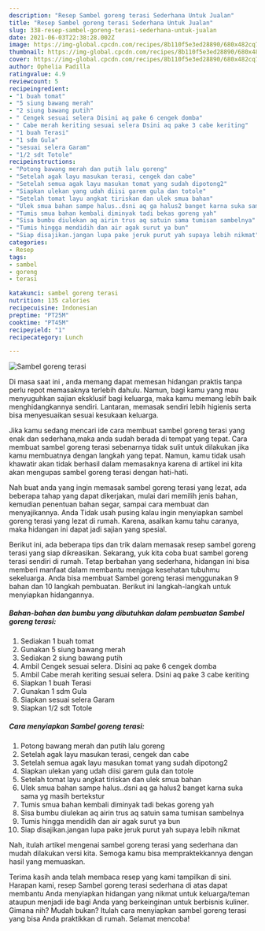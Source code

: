 ```yaml
---
description: "Resep Sambel goreng terasi Sederhana Untuk Jualan"
title: "Resep Sambel goreng terasi Sederhana Untuk Jualan"
slug: 338-resep-sambel-goreng-terasi-sederhana-untuk-jualan
date: 2021-06-03T22:38:28.002Z
image: https://img-global.cpcdn.com/recipes/8b110f5e3ed28890/680x482cq70/sambel-goreng-terasi-foto-resep-utama.jpg
thumbnail: https://img-global.cpcdn.com/recipes/8b110f5e3ed28890/680x482cq70/sambel-goreng-terasi-foto-resep-utama.jpg
cover: https://img-global.cpcdn.com/recipes/8b110f5e3ed28890/680x482cq70/sambel-goreng-terasi-foto-resep-utama.jpg
author: Ophelia Padilla
ratingvalue: 4.9
reviewcount: 5
recipeingredient:
- "1 buah tomat"
- "5 siung bawang merah"
- "2 siung bawang putih"
- " Cengek sesuai selera Disini aq pake 6 cengek domba"
- " Cabe merah keriting sesuai selera Dsini aq pake 3 cabe keriting"
- "1 buah Terasi"
- "1 sdm Gula"
- "sesuai selera Garam"
- "1/2 sdt Totole"
recipeinstructions:
- "Potong bawang merah dan putih lalu goreng"
- "Setelah agak layu masukan terasi, cengek dan cabe"
- "Setelah semua agak layu masukan tomat yang sudah dipotong2"
- "Siapkan ulekan yang udah diisi garem gula dan totole"
- "Setelah tomat layu angkat tiriskan dan ulek smua bahan"
- "Ulek smua bahan sampe halus..dsni aq ga halus2 banget karna suka sama yg masih bertekstur"
- "Tumis smua bahan kembali diminyak tadi bekas goreng yah"
- "Sisa bumbu diulekan aq airin trus aq satuin sama tumisan sambelnya"
- "Tumis hingga mendidih dan air agak surut ya bun"
- "Siap disajikan.jangan lupa pake jeruk purut yah supaya lebih nikmat"
categories:
- Resep
tags:
- sambel
- goreng
- terasi

katakunci: sambel goreng terasi 
nutrition: 135 calories
recipecuisine: Indonesian
preptime: "PT25M"
cooktime: "PT45M"
recipeyield: "1"
recipecategory: Lunch

---
```



![Sambel goreng terasi](https://img-global.cpcdn.com/recipes/8b110f5e3ed28890/680x482cq70/sambel-goreng-terasi-foto-resep-utama.jpg)

Di masa  saat ini , anda memang dapat memesan hidangan praktis tanpa perlu repot memasaknya terlebih dahulu. Namun, bagi kamu yang mau menyuguhkan sajian eksklusif bagi keluarga, maka kamu memang lebih baik menghidangkannya sendiri. Lantaran, memasak sendiri lebih higienis serta bisa menyesuaikan sesuai kesukaan keluarga.

Jika kamu sedang mencari ide cara membuat sambel goreng terasi yang enak dan sederhana,maka anda sudah berada di tempat yang tepat. Cara membuat sambel goreng terasi  sebenarnya tidak sulit untuk dilakukan jika kamu membuatnya dengan langkah yang tepat. Namun, kamu tidak usah khawatir akan tidak berhasil dalam memasaknya 
karena di artikel ini kita akan mengupas sambel goreng terasi dengan hati-hati.  



Nah buat anda yang ingin memasak sambel goreng terasi yang lezat, ada beberapa tahap yang dapat dikerjakan, mulai dari memilih jenis bahan, kemudian penentuan bahan segar, sampai cara membuat dan menyajikannya. Anda Tidak usah pusing kalau ingin menyiapkan sambel goreng terasi yang lezat di rumah. Karena, asalkan kamu  tahu caranya, maka hidangan ini dapat jadi sajian yang spesial.

Berikut ini, ada beberapa tips dan trik dalam memasak resep sambel goreng terasi yang siap dikreasikan. Sekarang, yuk kita coba buat sambel goreng terasi sendiri di rumah. Tetap berbahan yang sederhana, hidangan ini bisa memberi manfaat dalam membantu menjaga kesehatan tubuhmu sekeluarga. Anda bisa membuat Sambel goreng terasi menggunakan 9 bahan dan 10 langkah pembuatan. Berikut ini langkah-langkah untuk menyiapkan hidangannya.

<!--inarticleads1-->

##### Bahan-bahan dan bumbu yang dibutuhkan dalam pembuatan Sambel goreng terasi:

1. Sediakan 1 buah tomat
1. Gunakan 5 siung bawang merah
1. Sediakan 2 siung bawang putih
1. Ambil  Cengek sesuai selera. Disini aq pake 6 cengek domba
1. Ambil  Cabe merah keriting sesuai selera. Dsini aq pake 3 cabe keriting
1. Siapkan 1 buah Terasi
1. Gunakan 1 sdm Gula
1. Siapkan sesuai selera Garam
1. Siapkan 1/2 sdt Totole




<!--inarticleads2-->

##### Cara menyiapkan Sambel goreng terasi:

1. Potong bawang merah dan putih lalu goreng
1. Setelah agak layu masukan terasi, cengek dan cabe
1. Setelah semua agak layu masukan tomat yang sudah dipotong2
1. Siapkan ulekan yang udah diisi garem gula dan totole
1. Setelah tomat layu angkat tiriskan dan ulek smua bahan
1. Ulek smua bahan sampe halus..dsni aq ga halus2 banget karna suka sama yg masih bertekstur
1. Tumis smua bahan kembali diminyak tadi bekas goreng yah
1. Sisa bumbu diulekan aq airin trus aq satuin sama tumisan sambelnya
1. Tumis hingga mendidih dan air agak surut ya bun
1. Siap disajikan.jangan lupa pake jeruk purut yah supaya lebih nikmat




Nah, itulah artikel mengenai  sambel goreng terasi  yang sederhana dan mudah dilakukan versi kita. Semoga kamu bisa mempraktekkannya dengan hasil yang memuaskan. 

Terima kasih anda telah membaca resep yang kami tampilkan di sini. Harapan kami, resep  Sambel goreng terasi sederhana di atas dapat membantu Anda menyiapkan hidangan yang nikmat untuk keluarga/teman ataupun menjadi ide bagi Anda yang berkeinginan untuk berbisnis kuliner. Gimana nih? Mudah bukan? Itulah cara menyiapkan sambel goreng terasi yang bisa Anda praktikkan di rumah. Selamat mencoba!

